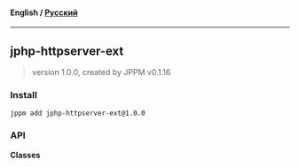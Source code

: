 #### **English** / [Русский](README.ru.md)

---

## jphp-httpserver-ext
> version 1.0.0, created by JPPM v0.1.16


### Install
```
jppm add jphp-httpserver-ext@1.0.0
```

### API
**Classes**